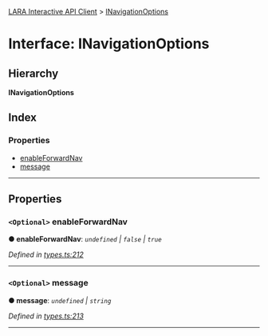[LARA Interactive API Client](../README.md) > [INavigationOptions](../interfaces/inavigationoptions.md)

# Interface: INavigationOptions

## Hierarchy

**INavigationOptions**

## Index

### Properties

* [enableForwardNav](inavigationoptions.md#enableforwardnav)
* [message](inavigationoptions.md#message)

---

## Properties

<a id="enableforwardnav"></a>

### `<Optional>` enableForwardNav

**● enableForwardNav**: *`undefined` \| `false` \| `true`*

*Defined in [types.ts:212](../../../lara-typescript/src/interactive-api-client/types.ts#L212)*

___
<a id="message"></a>

### `<Optional>` message

**● message**: *`undefined` \| `string`*

*Defined in [types.ts:213](../../../lara-typescript/src/interactive-api-client/types.ts#L213)*

___

